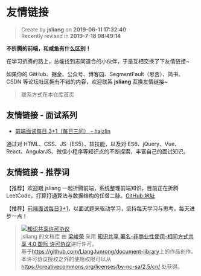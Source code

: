 友情链接
===

> Create by **jsliang** on **2019-06-11 17:32:40**  
> Recently revised in **2019-7-18 08:49:14**

**不折腾的前端，和咸鱼有什么区别！**

在学习折腾的路上，总能找到志同道合的小伙伴，于是互相交换了下友情链接~

如果你的 GitHub、掘金、公众号、博客园、SegmentFault（思否）、简书、CSDN 等论坛社区拥有不错的内容，欢迎联系 **jsliang** 互换友情链接~

> 联系方式在本仓库首页

## 友情链接 - 面试系列

* [前端面试每日 3+1（每日三问） - haizlin](https://github.com/haizlin/fe-interview)

通过对 HTML、CSS、JS（ES5）、软技能，以及对 ES6、jQuery、Vue、React、AngularJS、微信小程序等知识点的不断探索，丰富自己的面试知识。

## 友情链接 - 推荐词

【推荐】欢迎跟 jsliang 一起折腾前端，系统整理前端知识，目前正在折腾 LeetCode，打算打通算法与数据结构的任督二脉。[GitHub 地址](https://github.com/LiangJunrong/document-library)

【推荐】[前端面试每日3+1](https://github.com/haizlin/fe-interview)，以面试题来驱动学习，坚持每天学习与思考，每天进步一点！

> <a rel="license" href="http://creativecommons.org/licenses/by-nc-sa/4.0/"><img alt="知识共享许可协议" style="border-width:0" src="https://i.creativecommons.org/l/by-nc-sa/4.0/88x31.png" /></a><br /><span xmlns:dct="http://purl.org/dc/terms/" property="dct:title">jsliang 的文档库</span> 由 <a xmlns:cc="http://creativecommons.org/ns#" href="https://github.com/LiangJunrong/document-library" property="cc:attributionName" rel="cc:attributionURL">梁峻荣</a> 采用 <a rel="license" href="http://creativecommons.org/licenses/by-nc-sa/4.0/">知识共享 署名-非商业性使用-相同方式共享 4.0 国际 许可协议</a>进行许可。<br />基于<a xmlns:dct="http://purl.org/dc/terms/" href="https://github.com/LiangJunrong/document-library" rel="dct:source">https://github.com/LiangJunrong/document-library</a>上的作品创作。<br />本许可协议授权之外的使用权限可以从 <a xmlns:cc="http://creativecommons.org/ns#" href="https://creativecommons.org/licenses/by-nc-sa/2.5/cn/" rel="cc:morePermissions">https://creativecommons.org/licenses/by-nc-sa/2.5/cn/</a> 处获得。